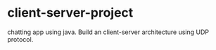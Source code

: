 # client-server-project
chatting app using java. Build an client-server architecture using UDP protocol.
